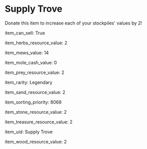 # Supply Trove

Donate this item to increase each of your stockpiles' values by 2!

item_can_sell: True

item_herbs_resource_value: 2

item_mews_value: 14

item_mole_cash_value: 0

item_prey_resource_value: 2

item_rarity: Legendary

item_sand_resource_value: 2

item_sorting_priority: 8068

item_stone_resource_value: 2

item_treasure_resource_value: 2

item_uid: Supply Trove

item_wood_resource_value: 2